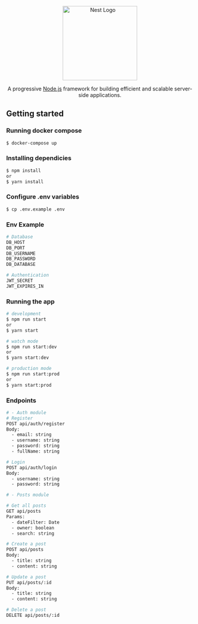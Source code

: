 <p align="center">
  <a href="http://nestjs.com/" target="blank"><img src="https://nestjs.com/img/logo-small.svg" width="200" alt="Nest Logo" /></a>
</p>

[circleci-image]: https://img.shields.io/circleci/build/github/nestjs/nest/master?token=abc123def456
[circleci-url]: https://circleci.com/gh/nestjs/nest

  <p align="center">A progressive <a href="http://nodejs.org" target="_blank">Node.js</a> framework for building efficient and scalable server-side applications.</p>
    <p align="center">


## Getting started

### Running docker compose

```bash
$ docker-compose up
```

### Installing dependicies

```bash
$ npm install
or
$ yarn install
```

### Configure .env variables

```bash
$ cp .env.example .env
```

### Env Example

```bash
# Database
DB_HOST
DB_PORT
DB_USERNAME
DB_PASSWORD
DB_DATABASE

# Authentication
JWT_SECRET
JWT_EXPIRES_IN
```

### Running the app

```bash
# development
$ npm run start
or
$ yarn start

# watch mode
$ npm run start:dev
or
$ yarn start:dev

# production mode
$ npm run start:prod
or
$ yarn start:prod
```

### Endpoints

```bash
# - Auth module
# Register
POST api/auth/register
Body: 
  - email: string
  - username: string
  - password: string
  - fullName: string

# Login
POST api/auth/login
Body: 
  - username: string
  - password: string

# - Posts module

# Get all posts
GET api/posts
Params: 
  - dateFilter: Date
  - owner: boolean
  - search: string

# Create a post
POST api/posts
Body: 
  - title: string
  - content: string

# Update a post
PUT api/posts/:id
Body: 
  - title: string
  - content: string

# Delete a post
DELETE api/posts/:id
```